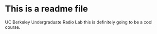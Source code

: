 This is a readme file
=======

UC Berkeley Undergraduate Radio Lab
this is definitely going to be a cool course.
